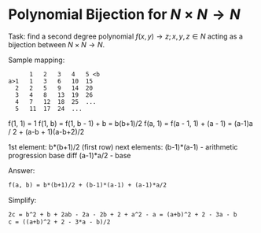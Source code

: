 # Polynomial Bijection for $N \times N \rightarrow N$

Task: find a second degree polynomial $f(x, y) \rightarrow z; x,y,z \in N$ acting as a bijection between $N \times N \rightarrow N$.

Sample mapping:

```text
      1   2   3   4   5 <b
a>1   1   3   6   10  15
  2   2   5   9   14  20
  3   4   8   13  19  26
  4   7   12  18  25  ...   
  5   11  17  24  ...
```

f(1, 1) = 1
f(1, b) = f(1, b - 1) + b = b(b+1)/2
f(a, 1) = f(a - 1, 1) + (a - 1) = (a-1)a / 2 + (a-b + 1)(a-b+2)/2

1st element: b*(b+1)/2 (first row)
next elements:
  (b-1)*(a-1) - arithmetic progression base diff
  (a-1)*a/2 - base

Answer:


```tex
f(a, b) = b*(b+1)/2 + (b-1)*(a-1) + (a-1)*a/2
```

Simplify:

```tex
2c = b^2 + b + 2ab - 2a - 2b + 2 + a^2 - a = (a+b)^2 + 2 - 3a - b
c = ((a+b)^2 + 2 - 3*a - b)/2
```

